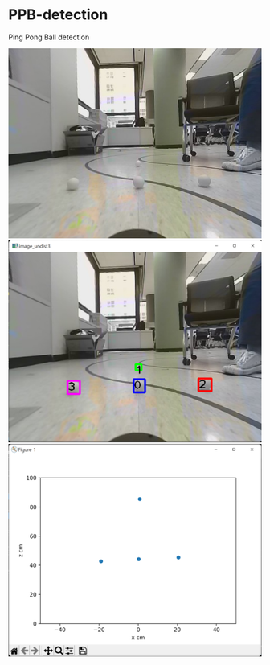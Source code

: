 # PPB-detection
Ping Pong Ball detection

<img src = "image_undist3.png">
<img src = "result1.png">
<img src = "result2.png">